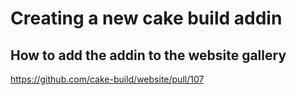# Creating a new cake build addin

## How to add the addin to the website gallery

https://github.com/cake-build/website/pull/107
